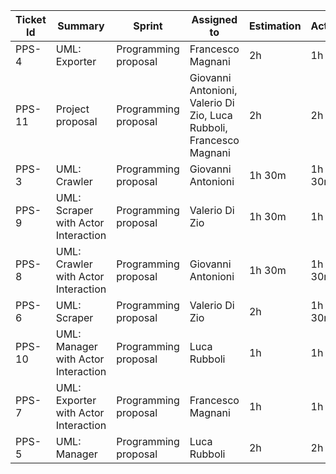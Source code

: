 | Ticket Id | Summary                                                       | Sprint                                            | Assigned to                                                         | Estimation | Actual | Type          |
|-----------|---------------------------------------------------------------|---------------------------------------------------|---------------------------------------------------------------------|------------|--------|---------------|
| PPS-4     | UML: Exporter                                                 | Programming proposal                              | Francesco Magnani                                                   | 2h         | 1h     | Design        |
| PPS-11    | Project proposal                                              | Programming proposal                              | Giovanni Antonioni, Valerio Di Zio, Luca Rubboli, Francesco Magnani | 2h         | 2h     | Other         |
| PPS-3     | UML: Crawler                                                  | Programming proposal                              | Giovanni Antonioni                                                  | 1h 30m     | 1h 30m | Design        |
| PPS-9     | UML: Scraper with Actor Interaction                           | Programming proposal                              | Valerio Di Zio                                                      | 1h 30m     | 1h     | Design        |
| PPS-8     | UML: Crawler with Actor Interaction                           | Programming proposal                              | Giovanni Antonioni                                                  | 1h 30m     | 1h 30m | Design        |
| PPS-6     | UML: Scraper                                                  | Programming proposal                              | Valerio Di Zio                                                      | 2h         | 1h 30m | Design        |
| PPS-10    | UML: Manager with Actor Interaction                           | Programming proposal                              | Luca Rubboli                                                        | 1h         | 1h     | Design        |
| PPS-7     | UML: Exporter with Actor Interaction                          | Programming proposal                              | Francesco Magnani                                                   | 1h         | 1h     | Design        |
| PPS-5     | UML: Manager                                                  | Programming proposal                              | Luca Rubboli                                                        | 2h         | 2h     | Design        |
